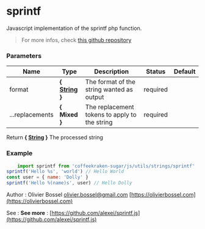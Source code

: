 # sprintf

Javascript implementation of the sprintf php function.
>For more infos, check [this github repository](https://github.com/alexei/sprintf.js)



### Parameters
Name  |  Type  |  Description  |  Status  |  Default
------------  |  ------------  |  ------------  |  ------------  |  ------------
format  |  **{ [String](https://developer.mozilla.org/fr/docs/Web/JavaScript/Reference/Objets_globaux/String) }**  |  The format of the string wanted as output  |  required  |
...replacements  |  **{ Mixed }**  |  The replacement tokens to apply to the string  |  required  |

Return **{ [String](https://developer.mozilla.org/fr/docs/Web/JavaScript/Reference/Objets_globaux/String) }** The processed string

### Example
```js
	import sprintf from 'coffeekraken-sugar/js/utils/strings/sprintf'
sprintf('Hello %s', 'world') // Hello World
const user = { name: 'Dolly' }
sprintf('Hello %(name)s', user) // Hello Dolly
```
Author : Olivier Bossel [olivier.bossel@gmail.com](mailto:olivier.bossel@gmail.com) [https://olivierbossel.com](https://olivierbossel.com)

See : **See more** : [https://github.com/alexei/sprintf.js](https://github.com/alexei/sprintf.js)